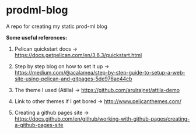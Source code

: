 # prodml-blog
A repo for creating my static prod-ml blog

**Some useful references:**

1. Pelican quickstart docs -> https://docs.getpelican.com/en/3.6.3/quickstart.html

2. Step by step blog on how to set it up -> https://medium.com/@acalamea/step-by-step-guide-to-setup-a-web-site-using-pelican-and-gitpages-5de976ae44cb

3. The theme I used (Atilla) -> https://github.com/arulrajnet/attila-demo

4. Link to other themes if I get bored -> http://www.pelicanthemes.com/

5. Creating a github pages site -> https://docs.github.com/en/github/working-with-github-pages/creating-a-github-pages-site
